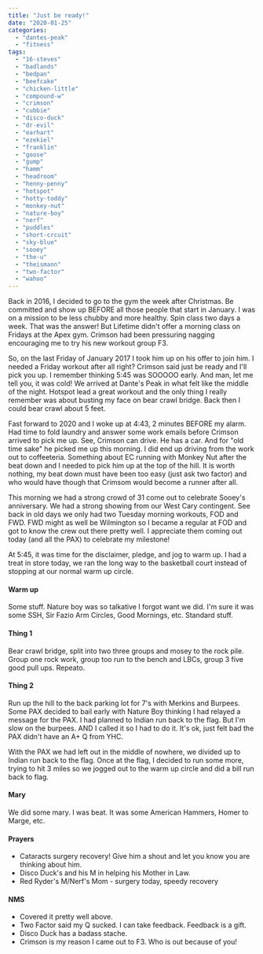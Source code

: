 ```yaml
---
title: "Just be ready!"
date: "2020-01-25"
categories: 
  - "dantes-peak"
  - "fitness"
tags: 
  - "16-steves"
  - "badlands"
  - "bedpan"
  - "beefcake"
  - "chicken-little"
  - "compound-w"
  - "crimson"
  - "cubbie"
  - "disco-duck"
  - "dr-evil"
  - "earhart"
  - "ezekiel"
  - "franklin"
  - "goose"
  - "gump"
  - "hamm"
  - "headroom"
  - "henny-penny"
  - "hotspot"
  - "hotty-toddy"
  - "monkey-nut"
  - "nature-boy"
  - "nerf"
  - "puddles"
  - "short-crcuit"
  - "sky-blue"
  - "sooey"
  - "the-u"
  - "theismann"
  - "two-factor"
  - "wahoo"
---
```


Back in 2016, I decided to go to the gym the week after Christmas. Be committed and show up BEFORE all those people that start in January. I was on a mission to be less chubby and more healthy. Spin class two days a week. That was the answer! But Lifetime didn't offer a morning class on Fridays at the Apex gym. Crimson had been pressuring nagging encouraging me to try his new workout group F3.

So, on the last Friday of January 2017 I took him up on his offer to join him. I needed a Friday workout after all right? Crimson said just be ready and I'll pick you up. I remember thinking 5:45 was SOOOOO early. And man, let me tell you, it was cold! We arrived at Dante's Peak in what felt like the middle of the night. Hotspot lead a great workout and the only thing I really remember was about busting my face on bear crawl bridge. Back then I could bear crawl about 5 feet.

Fast forward to 2020 and I woke up at 4:43, 2 minutes BEFORE my alarm. Had time to fold laundry and answer some work emails before Crimson arrived to pick me up. See, Crimson can drive. He has a car. And for "old time sake" he picked me up this morning. I did end up driving from the work out to coffeeteria. Something about EC running with Monkey Nut after the beat down and I needed to pick him up at the top of the hill. It is worth nothing, my beat down must have been too easy (just ask two factor) and who would have though that Crimsom would become a runner after all.

This morning we had a strong crowd of 31 come out to celebrate Sooey's anniversary. We had a strong showing from our West Cary contingent. See back in old days we only had two Tuesday morning workouts, FOD and FWD. FWD might as well be Wilmington so I became a regular at FOD and got to know the crew out there pretty well. I appreciate them coming out today (and all the PAX) to celebrate my milestone!

At 5:45, it was time for the disclaimer, pledge, and jog to warm up. I had a treat in store today, we ran the long way to the basketball court instead of stopping at our normal warm up circle.

#### Warm up

Some stuff. Nature boy was so talkative I forgot want we did. I'm sure it was some SSH, Sir Fazio Arm Circles, Good Mornings, etc. Standard stuff.

#### Thing 1

Bear crawl bridge, split into two three groups and mosey to the rock pile. Group one rock work, group too run to the bench and LBCs, group 3 five good pull ups. Repeato.

#### Thing 2

Run up the hill to the back parking lot for 7's with Merkins and Burpees. Some PAX decided to bail early with Nature Boy thinking I had relayed a message for the PAX. I had planned to Indian run back to the flag. But I'm slow on the burpees. AND I called it so I had to do it. It's ok, just felt bad the PAX didn't have an A+ Q from YHC.

With the PAX we had left out in the middle of nowhere, we divided up to Indian run back to the flag. Once at the flag, I decided to run some more, trying to hit 3 miles so we jogged out to the warm up circle and did a bill run back to flag.

#### Mary

We did some mary. I was beat. It was some American Hammers, Homer to Marge, etc.

#### Prayers

- Cataracts surgery recovery! Give him a shout and let you know you are thinking about him.
- Disco Duck's and his M in helping his Mother in Law.
- Red Ryder's M/Nerf's Mom - surgery today, speedy recovery

#### NMS

- Covered it pretty well above.
- Two Factor said my Q sucked. I can take feedback. Feedback is a gift.
- Disco Duck has a badass stache.
- Crimson is my reason I came out to F3. Who is out because of you!
